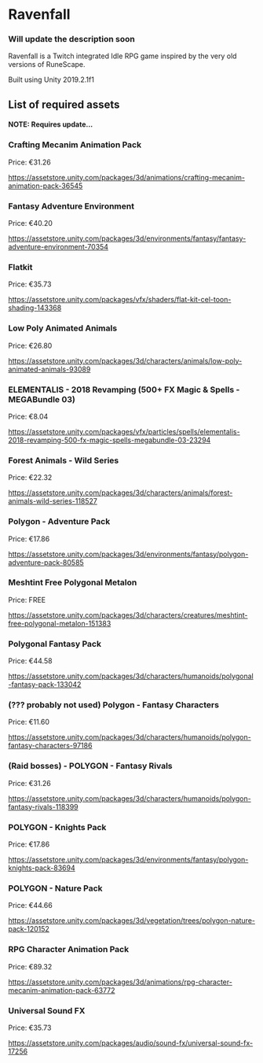 # Ravenfall
### Will update the description soon

Ravenfall is a Twitch integrated Idle RPG game inspired by the very old versions of RuneScape.

Built using Unity 2019.2.1f1

## List of required assets
#### NOTE: Requires update...



### Crafting Mecanim Animation Pack

Price: €31.26

https://assetstore.unity.com/packages/3d/animations/crafting-mecanim-animation-pack-36545


### Fantasy Adventure Environment

Price: €40.20

https://assetstore.unity.com/packages/3d/environments/fantasy/fantasy-adventure-environment-70354


### Flatkit

Price: €35.73

https://assetstore.unity.com/packages/vfx/shaders/flat-kit-cel-toon-shading-143368


### Low Poly Animated Animals

Price: €26.80

https://assetstore.unity.com/packages/3d/characters/animals/low-poly-animated-animals-93089

### ELEMENTALIS - 2018 Revamping (500+ FX Magic & Spells - MEGABundle 03)

Price: €8.04

https://assetstore.unity.com/packages/vfx/particles/spells/elementalis-2018-revamping-500-fx-magic-spells-megabundle-03-23294


### Forest Animals - Wild Series

Price: €22.32

https://assetstore.unity.com/packages/3d/characters/animals/forest-animals-wild-series-118527


### Polygon - Adventure Pack

Price: €17.86

https://assetstore.unity.com/packages/3d/environments/fantasy/polygon-adventure-pack-80585


### Meshtint Free Polygonal Metalon

Price: FREE

https://assetstore.unity.com/packages/3d/characters/creatures/meshtint-free-polygonal-metalon-151383


### Polygonal Fantasy Pack

Price: €44.58

https://assetstore.unity.com/packages/3d/characters/humanoids/polygonal-fantasy-pack-133042


### (??? probably not used) Polygon - Fantasy Characters

Price: €11.60

https://assetstore.unity.com/packages/3d/characters/humanoids/polygon-fantasy-characters-97186


### (Raid bosses) - POLYGON - Fantasy Rivals

Price: €31.26

https://assetstore.unity.com/packages/3d/characters/humanoids/polygon-fantasy-rivals-118399


### POLYGON - Knights Pack

Price: €17.86

https://assetstore.unity.com/packages/3d/environments/fantasy/polygon-knights-pack-83694


### POLYGON - Nature Pack

Price: €44.66

https://assetstore.unity.com/packages/3d/vegetation/trees/polygon-nature-pack-120152


### RPG Character Animation Pack

Price: €89.32

https://assetstore.unity.com/packages/3d/animations/rpg-character-mecanim-animation-pack-63772


### Universal Sound FX

Price: €35.73

https://assetstore.unity.com/packages/audio/sound-fx/universal-sound-fx-17256